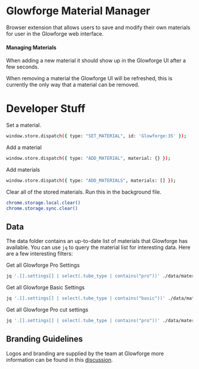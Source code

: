 # Glowforge Material Manager

Browser extension that allows users to save and modify their own materials for
user in the Glowforge web interface.

#### Managing Materials

When adding a new material it should show up in the Glowforge UI after a few
seconds.

When removing a material the Glowforge UI will be refreshed, this is currently
the only way that a material can be removed.

# Developer Stuff

Set a material.

```sh
window.store.dispatch({ type: "SET_MATERIAL", id: 'Glowforge:35' });
```

Add a material

```sh
window.store.dispatch({ type: "ADD_MATERIAL", material: {} });
```

Add materials

```sh
window.store.dispatch({ type: "ADD_MATERIALS", materials: [] });
```



Clear all of the stored materials. Run this in the background file.

```sh
chrome.storage.local.clear()
chrome.storage.sync.clear()
```

## Data

The data folder contains an up-to-date list of materials that Glowforge has
available. You can use `jq` to query the material list for interesting data.
Here are a few interesting filters:

Get all Glowforge Pro Settings

```sh
jq '.[].settings[] | select(.tube_type | contains("pro"))' ./data/materials.json | jq -s '.'
```

Get all Glowforge Basic Settings

```sh
jq '.[].settings[] | select(.tube_type | contains("basic"))' ./data/materials.json | jq -s '.'
```

Get all Glowforge Pro cut settings

```sh
jq '.[].settings[] | select(.tube_type | contains("pro"))' ./data/materials.json | jq -s '.' | jq '.[] | [ .description, .cut_setting ]' | jq -s '.'
```

## Branding Guidelines

Logos and branding are supplied by the team at Glowforge more information can
be found in this [discussion](https://community.glowforge.com/t/lets-talk-about-glowforge-logo-and-brand-guidelines/6576).
